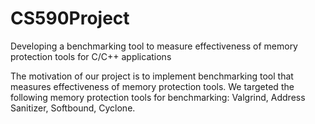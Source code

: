 CS590Project
============

Developing a benchmarking tool to measure effectiveness of memory protection tools for C/C++ applications

The motivation of our project is to implement benchmarking tool that measures effectiveness of memory protection tools. We targeted the following memory protection tools for benchmarking: Valgrind, Address Sanitizer, Softbound, Cyclone.

